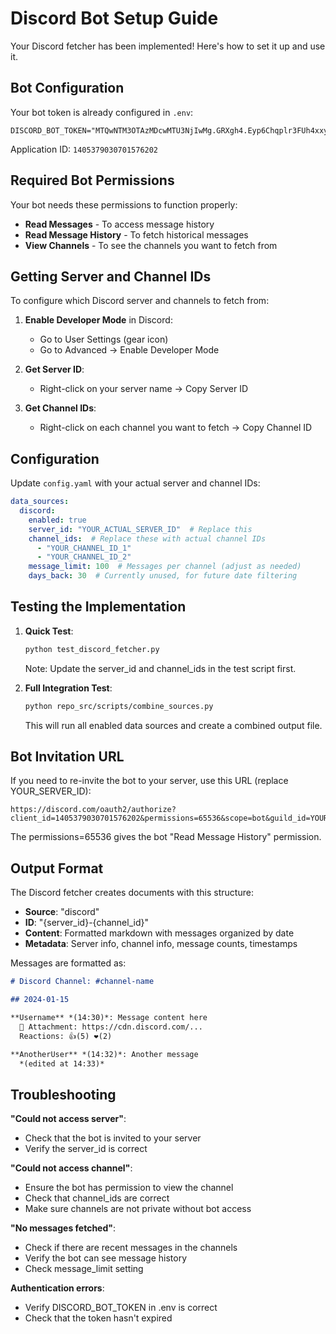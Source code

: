 # Discord Bot Setup Guide

Your Discord fetcher has been implemented! Here's how to set it up and use it.

## Bot Configuration

Your bot token is already configured in `.env`:
```
DISCORD_BOT_TOKEN="MTQwNTM3OTAzMDcwMTU3NjIwMg.GRXgh4.Eyp6Chqplr3FUh4xxy3s0Idn1gaqQUaaVsvQCU"
```

Application ID: `1405379030701576202`

## Required Bot Permissions

Your bot needs these permissions to function properly:
- **Read Messages** - To access message history
- **Read Message History** - To fetch historical messages
- **View Channels** - To see the channels you want to fetch from

## Getting Server and Channel IDs

To configure which Discord server and channels to fetch from:

1. **Enable Developer Mode** in Discord:
   - Go to User Settings (gear icon)
   - Go to Advanced → Enable Developer Mode

2. **Get Server ID**:
   - Right-click on your server name → Copy Server ID

3. **Get Channel IDs**:
   - Right-click on each channel you want to fetch → Copy Channel ID

## Configuration

Update `config.yaml` with your actual server and channel IDs:

```yaml
data_sources:
  discord:
    enabled: true
    server_id: "YOUR_ACTUAL_SERVER_ID"  # Replace this
    channel_ids:  # Replace these with actual channel IDs
      - "YOUR_CHANNEL_ID_1"
      - "YOUR_CHANNEL_ID_2"
    message_limit: 100  # Messages per channel (adjust as needed)
    days_back: 30  # Currently unused, for future date filtering
```

## Testing the Implementation

1. **Quick Test**:
   ```bash
   python test_discord_fetcher.py
   ```
   Note: Update the server_id and channel_ids in the test script first.

2. **Full Integration Test**:
   ```bash
   python repo_src/scripts/combine_sources.py
   ```
   This will run all enabled data sources and create a combined output file.

## Bot Invitation URL

If you need to re-invite the bot to your server, use this URL (replace YOUR_SERVER_ID):
```
https://discord.com/oauth2/authorize?client_id=1405379030701576202&permissions=65536&scope=bot&guild_id=YOUR_SERVER_ID
```

The permissions=65536 gives the bot "Read Message History" permission.

## Output Format

The Discord fetcher creates documents with this structure:
- **Source**: "discord"
- **ID**: "{server_id}-{channel_id}"
- **Content**: Formatted markdown with messages organized by date
- **Metadata**: Server info, channel info, message counts, timestamps

Messages are formatted as:
```markdown
# Discord Channel: #channel-name

## 2024-01-15

**Username** *(14:30)*: Message content here
  📎 Attachment: https://cdn.discord.com/...
  Reactions: 👍(5) ❤️(2)

**AnotherUser** *(14:32)*: Another message
  *(edited at 14:33)*
```

## Troubleshooting

**"Could not access server"**: 
- Check that the bot is invited to your server
- Verify the server_id is correct

**"Could not access channel"**:
- Ensure the bot has permission to view the channel
- Check that channel_ids are correct
- Make sure channels are not private without bot access

**"No messages fetched"**:
- Check if there are recent messages in the channels
- Verify the bot can see message history
- Check message_limit setting

**Authentication errors**:
- Verify DISCORD_BOT_TOKEN in .env is correct
- Check that the token hasn't expired